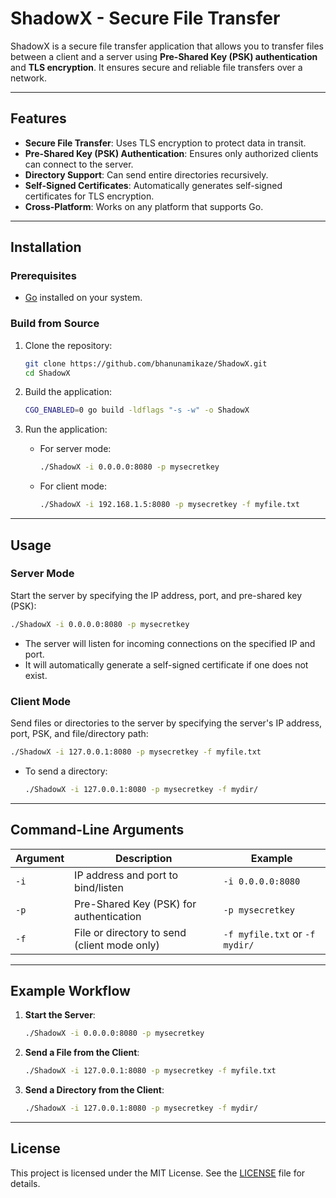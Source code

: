 # ShadowX - Secure File Transfer

ShadowX is a secure file transfer application that allows you to transfer files between a client and a server using **Pre-Shared Key (PSK) authentication** and **TLS encryption**. It ensures secure and reliable file transfers over a network.

---

## Features

- **Secure File Transfer**: Uses TLS encryption to protect data in transit.
- **Pre-Shared Key (PSK) Authentication**: Ensures only authorized clients can connect to the server.
- **Directory Support**: Can send entire directories recursively.
- **Self-Signed Certificates**: Automatically generates self-signed certificates for TLS encryption.
- **Cross-Platform**: Works on any platform that supports Go.

---

## Installation

### Prerequisites

- [Go](https://golang.org/dl/) installed on your system.

### Build from Source

1. Clone the repository:
   ```bash
   git clone https://github.com/bhanunamikaze/ShadowX.git
   cd ShadowX
   ```

2. Build the application:
   ```bash
   CGO_ENABLED=0 go build -ldflags "-s -w" -o ShadowX
   ```

3. Run the application:
   - For server mode:
     ```bash
     ./ShadowX -i 0.0.0.0:8080 -p mysecretkey
     ```
   - For client mode:
     ```bash
     ./ShadowX -i 192.168.1.5:8080 -p mysecretkey -f myfile.txt
     ```

---

## Usage

### Server Mode

Start the server by specifying the IP address, port, and pre-shared key (PSK):

```bash
./ShadowX -i 0.0.0.0:8080 -p mysecretkey
```

- The server will listen for incoming connections on the specified IP and port.
- It will automatically generate a self-signed certificate if one does not exist.

### Client Mode

Send files or directories to the server by specifying the server's IP address, port, PSK, and file/directory path:

```bash
./ShadowX -i 127.0.0.1:8080 -p mysecretkey -f myfile.txt
```

- To send a directory:
  ```bash
  ./ShadowX -i 127.0.0.1:8080 -p mysecretkey -f mydir/
  ```

---

## Command-Line Arguments

| Argument | Description                                      | Example                          |
|----------|--------------------------------------------------|----------------------------------|
| `-i`     | IP address and port to bind/listen               | `-i 0.0.0.0:8080`               |
| `-p`     | Pre-Shared Key (PSK) for authentication          | `-p mysecretkey`                |
| `-f`     | File or directory to send (client mode only)     | `-f myfile.txt` or `-f mydir/`  |

---

## Example Workflow

1. **Start the Server**:
   ```bash
   ./ShadowX -i 0.0.0.0:8080 -p mysecretkey
   ```

2. **Send a File from the Client**:
   ```bash
   ./ShadowX -i 127.0.0.1:8080 -p mysecretkey -f myfile.txt
   ```

3. **Send a Directory from the Client**:
   ```bash
   ./ShadowX -i 127.0.0.1:8080 -p mysecretkey -f mydir/
   ```

---
## License

This project is licensed under the MIT License. See the [LICENSE](LICENSE) file for details.
